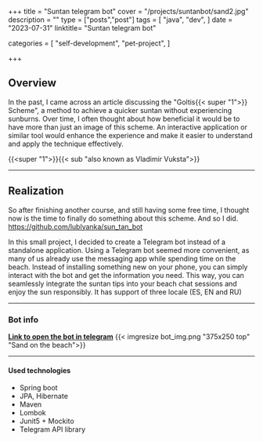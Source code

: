 +++
title = "Suntan telegram bot" 
cover = "/projects/suntanbot/sand2.jpg"
description = ""
type = ["posts","post"]
tags = [
    "java",
    "dev",
]
date = "2023-07-31"
linktitle= "Suntan telegram bot"

categories = [
    "self-development",
    "pet-project",
]

+++

## Overview

 In the past, I came across an article discussing the "Goltis{{< super "1">}} Scheme", a method to achieve a quicker suntan without experiencing sunburns. Over time, I often thought about how beneficial it would be to have more than just an image of this scheme. An interactive application or similar tool would enhance the experience and make it easier to understand and apply the technique effectively.

{{<super "1">}}{{< sub "also known as Vladimir Vuksta">}} 

-----------------

## Realization
So after finishing another course, and still having some free time, I thought now is the time to finally do something about this scheme. And so I did. 
https://github.com/lublyanka/sun_tan_bot 

In this small project, I decided to create a Telegram bot instead of a standalone application. Using a Telegram bot seemed more convenient, as many of us already use the messaging app while spending time on the beach. Instead of installing something new on your phone, you can simply interact with the bot and get the information you need. This way, you can seamlessly integrate the suntan tips into your beach chat sessions and enjoy the sun responsibly.
It has support of three locale (ES, EN and RU)

-----------------

### Bot info
 __[Link to open the bot in telegram]( https://t.me/sun_tan_bot "Bot link")__
 {{< imgresize bot_img.png "375x250 top" "Sand on the beach">}}

-----------------

#### Used technologies
* Spring boot
* JPA, Hibernate
* Maven
* Lombok 
* Junit5 + Mockito
* Telegram API library

